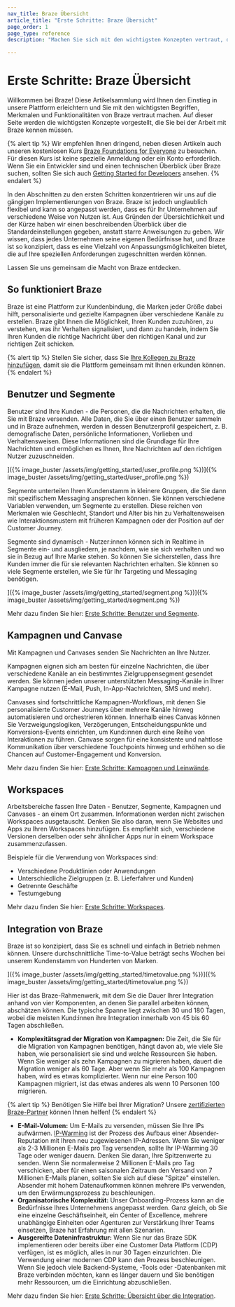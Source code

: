 ```yaml
---
nav_title: Braze Übersicht
article_title: "Erste Schritte: Braze Übersicht"
page_order: 1
page_type: reference
description: "Machen Sie sich mit den wichtigsten Konzepten vertraut, die Sie bei der Arbeit mit Braze kennen müssen."

---
```


# Erste Schritte: Braze Übersicht

Willkommen bei Braze! Diese Artikelsammlung wird Ihnen den Einstieg in unsere Plattform erleichtern und Sie mit den wichtigsten Begriffen, Merkmalen und Funktionalitäten von Braze vertraut machen. Auf dieser Seite werden die wichtigsten Konzepte vorgestellt, die Sie bei der Arbeit mit Braze kennen müssen.

{% alert tip %}
Wir empfehlen Ihnen dringend, neben diesen Artikeln auch unseren kostenlosen Kurs [Braze Foundations for Everyone](https://learning.braze.com/page/braze-foundations-for-everyone) zu besuchen. Für diesen Kurs ist keine spezielle Anmeldung oder ein Konto erforderlich. Wenn Sie ein Entwickler sind und einen technischen Überblick über Braze suchen, sollten Sie sich auch [Getting Started for Developers]({{site.baseurl}}/developer_guide/getting_started/platform_overview/) ansehen.
{% endalert %}

In den Abschnitten zu den ersten Schritten konzentrieren wir uns auf die gängigen Implementierungen von Braze. Braze ist jedoch unglaublich flexibel und kann so angepasst werden, dass es für Ihr Unternehmen auf verschiedene Weise von Nutzen ist. Aus Gründen der Übersichtlichkeit und der Kürze haben wir einen beschreibenden Überblick über die Standardeinstellungen gegeben, anstatt starre Anweisungen zu geben. Wir wissen, dass jedes Unternehmen seine eigenen Bedürfnisse hat, und Braze ist so konzipiert, dass es eine Vielzahl von Anpassungsmöglichkeiten bietet, die auf Ihre speziellen Anforderungen zugeschnitten werden können.

Lassen Sie uns gemeinsam die Macht von Braze entdecken.

## So funktioniert Braze

Braze ist eine Plattform zur Kundenbindung, die Marken jeder Größe dabei hilft, personalisierte und gezielte Kampagnen über verschiedene Kanäle zu erstellen. Braze gibt Ihnen die Möglichkeit, Ihren Kunden zuzuhören, zu verstehen, was ihr Verhalten signalisiert, und dann zu handeln, indem Sie Ihren Kunden die richtige Nachricht über den richtigen Kanal und zur richtigen Zeit schicken.

{% alert tip %}
Stellen Sie sicher, dass Sie [Ihre Kollegen zu Braze hinzufügen]({{site.baseurl}}/user_guide/administrative/app_settings/manage_your_braze_users/adding_users_to_your_dashboard/#adding-braze-users), damit sie die Plattform gemeinsam mit Ihnen erkunden können.
{% endalert %}

## Benutzer und Segmente

Benutzer sind Ihre Kunden - die Personen, die die Nachrichten erhalten, die Sie mit Braze versenden. Alle Daten, die Sie über einen Benutzer sammeln und in Braze aufnehmen, werden in dessen Benutzerprofil gespeichert, z. B. demografische Daten, persönliche Informationen, Vorlieben und Verhaltensweisen. Diese Informationen sind die Grundlage für Ihre Nachrichten und ermöglichen es Ihnen, Ihre Nachrichten auf den richtigen Nutzer zuzuschneiden.

]({% image_buster /assets/img/getting_started/user_profile.png %})]({% image_buster /assets/img/getting_started/user_profile.png %})

Segmente unterteilen Ihren Kundenstamm in kleinere Gruppen, die Sie dann mit spezifischem Messaging ansprechen können. Sie können verschiedene Variablen verwenden, um Segmente zu erstellen. Diese reichen von Merkmalen wie Geschlecht, Standort und Alter bis hin zu Verhaltensweisen wie Interaktionsmustern mit früheren Kampagnen oder der Position auf der Customer Journey.

Segmente sind dynamisch - Nutzer:innen können sich in Realtime in Segmente ein- und ausgliedern, je nachdem, wie sie sich verhalten und wo sie in Bezug auf Ihre Marke stehen. So können Sie sicherstellen, dass Ihre Kunden immer die für sie relevanten Nachrichten erhalten. Sie können so viele Segmente erstellen, wie Sie für Ihr Targeting und Messaging benötigen.

]({% image_buster /assets/img/getting_started/segment.png %})]({% image_buster /assets/img/getting_started/segment.png %})

Mehr dazu finden Sie hier: [Erste Schritte: Benutzer und Segmente]({{site.baseurl}}/user_guide/getting_started/users_segments/).

## Kampagnen und Canvase

Mit Kampagnen und Canvases senden Sie Nachrichten an Ihre Nutzer.

Kampagnen eignen sich am besten für einzelne Nachrichten, die über verschiedene Kanäle an ein bestimmtes Zielgruppensegment gesendet werden. Sie können jeden unserer unterstützten Messaging-Kanäle in Ihrer Kampagne nutzen (E-Mail, Push, In-App-Nachrichten, SMS und mehr).

Canvases sind fortschrittliche Kampagnen-Workflows, mit denen Sie personalisierte Customer Journeys über mehrere Kanäle hinweg automatisieren und orchestrieren können. Innerhalb eines Canvas können Sie Verzweigungslogiken, Verzögerungen, Entscheidungspunkte und Konversions-Events einrichten, um Kund:innen durch eine Reihe von Interaktionen zu führen. Canvase sorgen für eine konsistente und nahtlose Kommunikation über verschiedene Touchpoints hinweg und erhöhen so die Chancen auf Customer-Engagement und Konversion. 

Mehr dazu finden Sie hier: [Erste Schritte: Kampagnen und Leinwände]({{site.baseurl}}/user_guide/getting_started/campaigns_canvases/).

## Workspaces

Arbeitsbereiche fassen Ihre Daten - Benutzer, Segmente, Kampagnen und Canvases - an einem Ort zusammen. Informationen werden nicht zwischen Workspaces ausgetauscht. Denken Sie also daran, wenn Sie Websites und Apps zu Ihren Workspaces hinzufügen. Es empfiehlt sich, verschiedene Versionen derselben oder sehr ähnlicher Apps nur in einem Workspace zusammenzufassen.

Beispiele für die Verwendung von Workspaces sind:

- Verschiedene Produktlinien oder Anwendungen
- Unterschiedliche Zielgruppen (z. B. Lieferfahrer und Kunden)
- Getrennte Geschäfte
- Testumgebung

Mehr dazu finden Sie hier: [Erste Schritte: Workspaces]({{site.baseurl}}/user_guide/getting_started/workspaces/).

## Integration von Braze

Braze ist so konzipiert, dass Sie es schnell und einfach in Betrieb nehmen können. Unsere durchschnittliche Time-to-Value beträgt sechs Wochen bei unserem Kundenstamm von Hunderten von Marken.

]({% image_buster /assets/img/getting_started/timetovalue.png %})]({% image_buster /assets/img/getting_started/timetovalue.png %})

Hier ist das Braze-Rahmenwerk, mit dem Sie die Dauer Ihrer Integration anhand von vier Komponenten, an denen Sie parallel arbeiten können, abschätzen können. Die typische Spanne liegt zwischen 30 und 180 Tagen, wobei die meisten Kund:innen ihre Integration innerhalb von 45 bis 60 Tagen abschließen.

- **Komplexitätsgrad der Migration von Kampagnen:** Die Zeit, die Sie für die Migration von Kampagnen benötigen, hängt davon ab, wie viele Sie haben, wie personalisiert sie sind und welche Ressourcen Sie haben. Wenn Sie weniger als zehn Kampagnen zu migrieren haben, dauert die Migration weniger als 60 Tage. Aber wenn Sie mehr als 100 Kampagnen haben, wird es etwas komplizierter. Wenn nur eine Person 100 Kampagnen migriert, ist das etwas anderes als wenn 10 Personen 100 migrieren.

{% alert tip %}
Benötigen Sie Hilfe bei Ihrer Migration? Unsere [zertifizierten Braze-Partner](https://www.braze.com/partners/solutions-partners) können Ihnen helfen!
{% endalert %}

- **E-Mail-Volumen:** Um E-Mails zu versenden, müssen Sie Ihre IPs aufwärmen. [IP-Warming]({{site.baseurl}}/user_guide/message_building_by_channel/email/email_setup/ip_warming/) ist der Prozess des Aufbaus einer Absender-Reputation mit Ihren neu zugewiesenen IP-Adressen. Wenn Sie weniger als 2-3 Millionen E-Mails pro Tag versenden, sollte Ihr IP-Warming 30 Tage oder weniger dauern. Denken Sie daran, Ihre Spitzenwerte zu senden. Wenn Sie normalerweise 2 Millionen E-Mails pro Tag verschicken, aber für einen saisonalen Zeitraum den Versand von 7 Millionen E-Mails planen, sollten Sie sich auf diese "Spitze" einstellen. Absender mit hohem Datenaufkommen können mehrere IPs verwenden, um den Erwärmungsprozess zu beschleunigen.
- **Organisatorische Komplexität:** Unser Onboarding-Prozess kann an die Bedürfnisse Ihres Unternehmens angepasst werden. Ganz gleich, ob Sie eine einzelne Geschäftseinheit, ein Center of Excellence, mehrere unabhängige Einheiten oder Agenturen zur Verstärkung Ihrer Teams einsetzen, Braze hat Erfahrung mit allen Szenarien.
- **Ausgereifte Dateninfrastruktur:** Wenn Sie nur das Braze SDK implementieren oder bereits über eine Customer Data Platform (CDP) verfügen, ist es möglich, alles in nur 30 Tagen einzurichten. Die Verwendung einer modernen CDP kann den Prozess beschleunigen. Wenn Sie jedoch viele Backend-Systeme, -Tools oder -Datenbanken mit Braze verbinden möchten, kann es länger dauern und Sie benötigen mehr Ressourcen, um die Einrichtung abzuschließen.

Mehr dazu finden Sie hier: [Erste Schritte: Übersicht über die Integration]({{site.baseurl}}/user_guide/getting_started/integration/).

